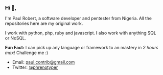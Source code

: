### Hi 👋,

I'm Paul Robert, a software developer and pentester from Nigeria. 
All the repositories here are my original work.

I work with python, php, ruby and javascript. I also work with anything SQL or NoSQL.

**Fun Fact:** I can pick up any language or framework to an mastery in *2 hours max!* Challenge me :)

- Email: paul.contrib@gmail.com
- Twitter: <a href="https://twitter.com/phrenotyper">@phrenotyper</a>
